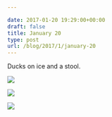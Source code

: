 ```yaml
---

date: 2017-01-20 19:29:00+00:00
draft: false
title: January 20
type: post
url: /blog/2017/1/january-20
---
```


Ducks on ice and a stool.


  
![](/images/2017-01-20-20171january-20/image-asset.jpeg)

  


  
![](/images/2017-01-20-20171january-20/image-asset.jpeg)

  


  
![](/images/2017-01-20-20171january-20/FullSizeRender.jpg)

